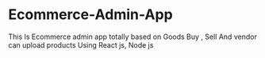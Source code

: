 # Ecommerce-Admin-App
This Is Ecommerce admin app totally based on Goods Buy , Sell And vendor can upload products Using React js, Node js 
